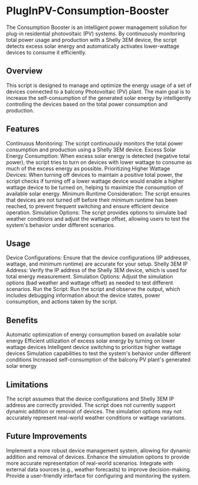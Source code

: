 # PlugInPV-Consumption-Booster
The Consumption Booster is an intelligent power management solution for plug-in residential photovoltaic (PV) systems. By continuously monitoring total power usage and production with a Shelly 3EM device, the script detects excess solar energy and automatically activates lower-wattage devices to consume it efficiently.

## Overview
This script is designed to manage and optimize the energy usage of a set of devices connected to a balcony Photovoltaic (PV) plant. The main goal is to increase the self-consumption of the generated solar energy by intelligently controlling the devices based on the total power consumption and production.

## Features
Continuous Monitoring: The script continuously monitors the total power consumption and production using a Shelly 3EM device.
Excess Solar Energy Consumption: When excess solar energy is detected (negative total power), the script tries to turn on devices with lower wattage to consume as much of the excess energy as possible.
Prioritizing Higher Wattage Devices: When turning off devices to maintain a positive total power, the script checks if turning off a lower wattage device would enable a higher wattage device to be turned on, helping to maximize the consumption of available solar energy.
Minimum Runtime Consideration: The script ensures that devices are not turned off before their minimum runtime has been reached, to prevent frequent switching and ensure efficient device operation.
Simulation Options: The script provides options to simulate bad weather conditions and adjust the wattage offset, allowing users to test the system's behavior under different scenarios.
## Usage
Device Configurations: Ensure that the device configurations (IP addresses, wattage, and minimum runtime) are accurate for your setup.
Shelly 3EM IP Address: Verify the IP address of the Shelly 3EM device, which is used for total energy measurement.
Simulation Options: Adjust the simulation options (bad weather and wattage offset) as needed to test different scenarios.
Run the Script: Run the script and observe the output, which includes debugging information about the device states, power consumption, and actions taken by the script.
## Benefits
Automatic optimization of energy consumption based on available solar energy
Efficient utilization of excess solar energy by turning on lower wattage devices
Intelligent device switching to prioritize higher wattage devices
Simulation capabilities to test the system's behavior under different conditions
Increased self-consumption of the balcony PV plant's generated solar energy
## Limitations
The script assumes that the device configurations and Shelly 3EM IP address are correctly provided.
The script does not currently support dynamic addition or removal of devices.
The simulation options may not accurately represent real-world weather conditions or wattage variations.
## Future Improvements
Implement a more robust device management system, allowing for dynamic addition and removal of devices.
Enhance the simulation options to provide more accurate representation of real-world scenarios.
Integrate with external data sources (e.g., weather forecasts) to improve decision-making.
Provide a user-friendly interface for configuring and monitoring the system.

